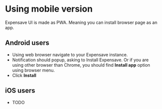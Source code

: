 # Using mobile version

Expensave UI is made as PWA. Meaning you can install browser page as an app.

## Android users

- Using web browser navigate to your Expensave instance. 
- Notification should popup, asking to Install Expensave. Or if you are using other browser than Chrome, you should find **Install app** option using browser menu.
- Click **Install**

## iOS users

- TODO